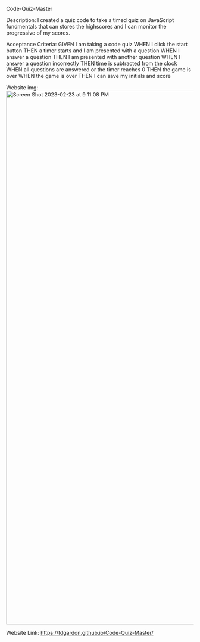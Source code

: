 Code-Quiz-Master

Description:
I created a quiz code to take a timed quiz on JavaScript fundmentals that can stores the highscores and I can monitor the progressive of my scores.

Acceptance Criteria:
GIVEN I am taking a code quiz
WHEN I click the start button
THEN a timer starts and I am presented with a question
WHEN I answer a question
THEN I am presented with another question
WHEN I answer a question incorrectly
THEN time is subtracted from the clock
WHEN all questions are answered or the timer reaches 0
THEN the game is over
WHEN the game is over
THEN I can save my initials and score

Website img: <img width="1434" alt="Screen Shot 2023-02-23 at 9 11 08 PM" src="https://user-images.githubusercontent.com/119641606/221097553-3a43153e-d6ac-4ed4-9072-d95e3738323f.png">



Website Link: https://fdgardon.github.io/Code-Quiz-Master/
